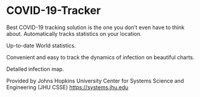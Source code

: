 # COVID-19-Tracker

Best COVID-19 tracking solution is the one you don’t even have to think about.
Automatically tracks statistics on your location.

Up-to-date World statistics.

Convenient and easy to track the dynamics of infection on beautiful charts.

Detailed infection map.

Provided by Johns Hopkins University Center for Systems Science and Engineering (JHU CSSE)
https://systems.jhu.edu

